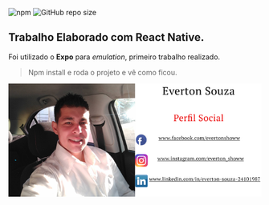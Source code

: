 ![npm](https://img.shields.io/npm/v/npm?color=purple)
![GitHub repo size](https://img.shields.io/github/repo-size/evertonshow/globo?color=orange)

## Trabalho Elaborado com React Native.

Foi utilizado o **Expo** para *emulation*, primeiro trabalho realizado.

>Npm install e roda o projeto e vê como ficou.


![eu](https://github.com/evertonshow/globo/blob/master/meulogo.png)
